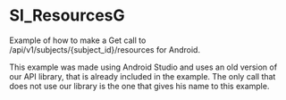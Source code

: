 SI_ResourcesG
===================

Example of how to make a Get call to /api/v1/subjects/{subject_id}/resources for Android.

This example was made using Android Studio and uses an old version of our API library, that is already included in the example. The only call that does not use our library is the one that gives his name to this example.



